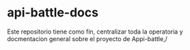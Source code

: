 # api-battle-docs
Este repositorio tiene como fin, centralizar toda la operatoria y docmentacion general sobre el proyecto de Appi-battle,/
